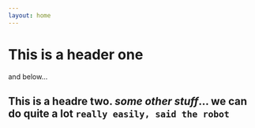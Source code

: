 ```yaml
---
layout: home
---
```



# This is a header one
and below...
## This is a headre two. *some other stuff*... we **can do quite a lot** `really easily, said the robot`


